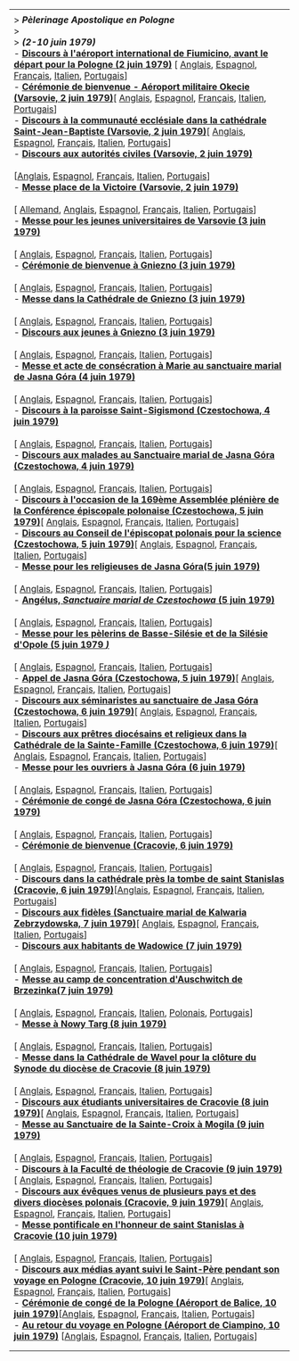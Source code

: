 |     |
| --- |
|  |
| > ***Pèlerinage Apostolique en Pologne***<br>> <br>> ***(2-10 juin 1979)***<br>- [**Discours à l'aéroport international de Fiumicino, avant le départ pour la Pologne (2 juin 1979)**](/content/john-paul-ii/fr/speeches/1979/june/documents/hf_jp-ii_spe_19790602_polonia-partenza-fiumicino.html) [ [Anglais](/content/john-paul-ii/en/speeches/1979/june/documents/hf_jp-ii_spe_19790602_polonia-partenza-fiumicino.html), [Espagnol](/content/john-paul-ii/es/speeches/1979/june/documents/hf_jp-ii_spe_19790602_polonia-partenza-fiumicino.html), [Français](/content/john-paul-ii/fr/speeches/1979/june/documents/hf_jp-ii_spe_19790602_polonia-partenza-fiumicino.html), [Italien](/content/john-paul-ii/it/speeches/1979/june/documents/hf_jp-ii_spe_19790602_polonia-partenza-fiumicino.html), [Portugais](/content/john-paul-ii/pt/speeches/1979/june/documents/hf_jp-ii_spe_19790602_polonia-partenza-fiumicino.html)] <br>- **[Cérémonie de bienvenue - Aéroport militaire Okecie (Varsovie, 2 juin 1979)](/content/john-paul-ii/fr/speeches/1979/june/documents/hf_jp-ii_spe_19790602_polonia-varsavia-okecie-arrival.html)**[ [Anglais](/content/john-paul-ii/en/speeches/1979/june/documents/hf_jp-ii_spe_19790602_polonia-varsavia-okecie-arrival.html), [Espagnol](/content/john-paul-ii/es/speeches/1979/june/documents/hf_jp-ii_spe_19790602_polonia-varsavia-okecie-arrival.html), [Français](/content/john-paul-ii/fr/speeches/1979/june/documents/hf_jp-ii_spe_19790602_polonia-varsavia-okecie-arrival.html), [Italien](/content/john-paul-ii/it/speeches/1979/june/documents/hf_jp-ii_spe_19790602_polonia-varsavia-okecie-arrival.html), [Portugais](/content/john-paul-ii/pt/speeches/1979/june/documents/hf_jp-ii_spe_19790602_polonia-varsavia-okecie-arrival.html)] <br>- **[Discours à la communauté ecclésiale dans la cathédrale Saint-Jean-Baptiste (Varsovie, 2 juin 1979)](/content/john-paul-ii/fr/speeches/1979/june/documents/hf_jp-ii_spe_19790602_polonia-varsavia-cattedrale.html)**[ [Anglais](/content/john-paul-ii/en/speeches/1979/june/documents/hf_jp-ii_spe_19790602_polonia-varsavia-cattedrale.html), [Espagnol](/content/john-paul-ii/es/speeches/1979/june/documents/hf_jp-ii_spe_19790602_polonia-varsavia-cattedrale.html), [Français](/content/john-paul-ii/fr/speeches/1979/june/documents/hf_jp-ii_spe_19790602_polonia-varsavia-cattedrale.html), [Italien](/content/john-paul-ii/it/speeches/1979/june/documents/hf_jp-ii_spe_19790602_polonia-varsavia-cattedrale.html), [Portugais](/content/john-paul-ii/pt/speeches/1979/june/documents/hf_jp-ii_spe_19790602_polonia-varsavia-cattedrale.html)] <br>- **[Discours aux autorités civiles (Varsovie, 2 juin 1979)](/content/john-paul-ii/fr/speeches/1979/june/documents/hf_jp-ii_spe_19790602_polonia-varsavia-autorita-civili.html)**<br>  <br>   [[Anglais](/content/john-paul-ii/en/speeches/1979/june/documents/hf_jp-ii_spe_19790602_polonia-varsavia-autorita-civili.html), [Espagnol](/content/john-paul-ii/es/speeches/1979/june/documents/hf_jp-ii_spe_19790602_polonia-varsavia-autorita-civili.html), [Français](/content/john-paul-ii/fr/speeches/1979/june/documents/hf_jp-ii_spe_19790602_polonia-varsavia-autorita-civili.html), [Italien](/content/john-paul-ii/it/speeches/1979/june/documents/hf_jp-ii_spe_19790602_polonia-varsavia-autorita-civili.html), [Portugais](/content/john-paul-ii/pt/speeches/1979/june/documents/hf_jp-ii_spe_19790602_polonia-varsavia-autorita-civili.html)] <br>- **[Messe place de la Victoire (Varsovie, 2 juin 1979)](/content/john-paul-ii/fr/homilies/1979/documents/hf_jp-ii_hom_19790602_polonia-varsavia.html)**<br>  <br>   [ [Allemand](/content/john-paul-ii/de/homilies/1979/documents/hf_jp-ii_hom_19790602_polonia-varsavia.html), [Anglais](/content/john-paul-ii/en/homilies/1979/documents/hf_jp-ii_hom_19790602_polonia-varsavia.html), [Espagnol](/content/john-paul-ii/es/homilies/1979/documents/hf_jp-ii_hom_19790602_polonia-varsavia.html), [Français](/content/john-paul-ii/fr/homilies/1979/documents/hf_jp-ii_hom_19790602_polonia-varsavia.html), [Italien](/content/john-paul-ii/it/homilies/1979/documents/hf_jp-ii_hom_19790602_polonia-varsavia.html), [Portugais](http://www.vatican.va/holy_father/ohn_paul_ii/homilies/1979/documents/hf_jp-ii_hom_19790602_polonia-varsavia_po.html)] <br>- **[Messe pour les jeunes universitaires de Varsovie (3 juin 1979)](/content/john-paul-ii/fr/homilies/1979/documents/hf_jp-ii_hom_19790603_polonia-varsavia-universitari.html)**<br>  <br>   [ [Anglais](/content/john-paul-ii/en/homilies/1979/documents/hf_jp-ii_hom_19790603_polonia-varsavia-universitari.html), [Espagnol](/content/john-paul-ii/es/homilies/1979/documents/hf_jp-ii_hom_19790603_polonia-varsavia-universitari.html), [Français](/content/john-paul-ii/fr/homilies/1979/documents/hf_jp-ii_hom_19790603_polonia-varsavia-universitari.html), [Italien](/content/john-paul-ii/it/homilies/1979/documents/hf_jp-ii_hom_19790603_polonia-varsavia-universitari.html), [Portugais](/content/john-paul-ii/pt/homilies/1979/documents/hf_jp-ii_hom_19790603_polonia-varsavia-universitari.html)] <br>- **[Cérémonie de bienvenue à Gniezno (3 juin 1979)](/content/john-paul-ii/fr/speeches/1979/june/documents/hf_jp-ii_spe_19790603_polonia-gniezno-arrivo.html)**<br>  <br>   [ [Anglais](/content/john-paul-ii/en/speeches/1979/june/documents/hf_jp-ii_spe_19790603_polonia-gniezno-arrivo.html), [Espagnol](/content/john-paul-ii/es/speeches/1979/june/documents/hf_jp-ii_spe_19790603_polonia-gniezno-arrivo.html), [Français](/content/john-paul-ii/fr/speeches/1979/june/documents/hf_jp-ii_spe_19790603_polonia-gniezno-arrivo.html), [Italien](/content/john-paul-ii/it/speeches/1979/june/documents/hf_jp-ii_spe_19790603_polonia-gniezno-arrivo.html), [Portugais](/content/john-paul-ii/pt/speeches/1979/june/documents/hf_jp-ii_spe_19790603_polonia-gniezno-arrivo.html)] <br>- **[Messe dans la Cathédrale de Gniezno (3 juin 1979)](/content/john-paul-ii/fr/homilies/1979/documents/hf_jp-ii_hom_19790603_polonia-gniezno-cattedrale.html)**<br>  <br>   [ [Anglais](/content/john-paul-ii/en/homilies/1979/documents/hf_jp-ii_hom_19790603_polonia-gniezno-cattedrale.html), [Espagnol](/content/john-paul-ii/es/homilies/1979/documents/hf_jp-ii_hom_19790603_polonia-gniezno-cattedrale.html), [Français](/content/john-paul-ii/fr/homilies/1979/documents/hf_jp-ii_hom_19790603_polonia-gniezno-cattedrale.html), [Italien](/content/john-paul-ii/it/homilies/1979/documents/hf_jp-ii_hom_19790603_polonia-gniezno-cattedrale.html), [Portugais](/content/john-paul-ii/pt/homilies/1979/documents/hf_jp-ii_hom_19790603_polonia-gniezno-cattedrale.html)] <br>- **[Discours aux jeunes à Gniezno (3 juin 1979)](/content/john-paul-ii/fr/speeches/1979/june/documents/hf_jp-ii_spe_19790603_polonia-gniezno-giovani.html)**<br>  <br>   [ [Anglais](/content/john-paul-ii/en/speeches/1979/june/documents/hf_jp-ii_spe_19790603_polonia-gniezno-giovani.html), [Espagnol](/content/john-paul-ii/es/speeches/1979/june/documents/hf_jp-ii_spe_19790603_polonia-gniezno-giovani.html), [Français](/content/john-paul-ii/fr/speeches/1979/june/documents/hf_jp-ii_spe_19790603_polonia-gniezno-giovani.html), [Italien](/content/john-paul-ii/it/speeches/1979/june/documents/hf_jp-ii_spe_19790603_polonia-gniezno-giovani.html), [Portugais](/content/john-paul-ii/pt/speeches/1979/june/documents/hf_jp-ii_spe_19790603_polonia-gniezno-giovani.html)]<br>- **[Messe et acte de consécration à Marie au sanctuaire marial de Jasna Góra (4 juin 1979)](/content/john-paul-ii/fr/homilies/1979/documents/hf_jp-ii_hom_19790604_polonia-jasna-gora.html)**<br>  <br>   [ [Anglais](/content/john-paul-ii/en/homilies/1979/documents/hf_jp-ii_hom_19790604_polonia-jasna-gora.html), [Espagnol](/content/john-paul-ii/es/homilies/1979/documents/hf_jp-ii_hom_19790604_polonia-jasna-gora.html), [Français](/content/john-paul-ii/fr/homilies/1979/documents/hf_jp-ii_hom_19790604_polonia-jasna-gora.html), [Italien](/content/john-paul-ii/it/homilies/1979/documents/hf_jp-ii_hom_19790604_polonia-jasna-gora.html), [Portugais](/content/john-paul-ii/pt/homilies/1979/documents/hf_jp-ii_hom_19790604_polonia-jasna-gora.html)]<br>- **[Discours à la paroisse Saint-Sigismond (Czestochowa, 4 juin 1979)](/content/john-paul-ii/fr/speeches/1979/june/documents/hf_jp-ii_spe_19790604_polonia-jasna-gora-san-sigismondo.html)**<br>  <br>   [ [Anglais](/content/john-paul-ii/en/speeches/1979/june/documents/hf_jp-ii_spe_19790604_polonia-jasna-gora-san-sigismondo.html), [Espagnol](/content/john-paul-ii/es/speeches/1979/june/documents/hf_jp-ii_spe_19790604_polonia-jasna-gora-san-sigismondo.html), [Français](/content/john-paul-ii/fr/speeches/1979/june/documents/hf_jp-ii_spe_19790604_polonia-jasna-gora-san-sigismondo.html), [Italien](/content/john-paul-ii/it/speeches/1979/june/documents/hf_jp-ii_spe_19790604_polonia-jasna-gora-san-sigismondo.html), [Portugais](/content/john-paul-ii/pt/speeches/1979/june/documents/hf_jp-ii_spe_19790604_polonia-jasna-gora-san-sigismondo.html)] <br>- **[Discours aux malades au Sanctuaire marial de Jasna Góra (Czestochowa, 4 juin 1979)](/content/john-paul-ii/fr/speeches/1979/june/documents/hf_jp-ii_spe_19790604_polonia-jasna-gora-ammalati.html)**<br>  <br>   [ [Anglais](/content/john-paul-ii/en/speeches/1979/june/documents/hf_jp-ii_spe_19790604_polonia-jasna-gora-ammalati.html), [Espagnol](/content/john-paul-ii/es/speeches/1979/june/documents/hf_jp-ii_spe_19790604_polonia-jasna-gora-ammalati.html), [Français](/content/john-paul-ii/fr/speeches/1979/june/documents/hf_jp-ii_spe_19790604_polonia-jasna-gora-ammalati.html), [Italien](/content/john-paul-ii/it/speeches/1979/june/documents/hf_jp-ii_spe_19790604_polonia-jasna-gora-ammalati.html), [Portugais](/content/john-paul-ii/pt/speeches/1979/june/documents/hf_jp-ii_spe_19790604_polonia-jasna-gora-ammalati.html)] <br>- **[Discours à l'occasion de la 169ème Assemblée plénière de la Conférence épiscopale polonaise (Czestochowa, 5 juin 1979)](/content/john-paul-ii/fr/speeches/1979/june/documents/hf_jp-ii_spe_19790605_polonia-jasna-gora-episcopato.html)**[ [Anglais](/content/john-paul-ii/en/speeches/1979/june/documents/hf_jp-ii_spe_19790605_polonia-jasna-gora-episcopato.html), [Espagnol](/content/john-paul-ii/es/speeches/1979/june/documents/hf_jp-ii_spe_19790605_polonia-jasna-gora-episcopato.html), [Français](/content/john-paul-ii/fr/speeches/1979/june/documents/hf_jp-ii_spe_19790605_polonia-jasna-gora-episcopato.html), [Italien](/content/john-paul-ii/it/speeches/1979/june/documents/hf_jp-ii_spe_19790605_polonia-jasna-gora-episcopato.html), [Portugais](/content/john-paul-ii/pt/speeches/1979/june/documents/hf_jp-ii_spe_19790605_polonia-jasna-gora-episcopato.html)] <br>- **[Discours au Conseil de l'épiscopat polonais pour la science (Czestochowa, 5 juin 1979)](/content/john-paul-ii/fr/travels/sub_index1979/documents/hf_jp-ii_spe_19790605_polonia-jasna-gora-consiglio-episcopato.html)**[ [Anglais](/content/john-paul-ii/en/speeches/1979/june/documents/hf_jp-ii_spe_19790605_polonia-jasna-gora-consiglio-episcopato.html), [Espagnol](/content/john-paul-ii/es/speeches/1979/june/documents/hf_jp-ii_spe_19790605_polonia-jasna-gora-consiglio-episcopato.html), [Français](/content/john-paul-ii/fr/travels/sub_index1979/documents/hf_jp-ii_spe_19790605_polonia-jasna-gora-consiglio-episcopato.html), [Italien](/content/john-paul-ii/it/speeches/1979/june/documents/hf_jp-ii_spe_19790605_polonia-jasna-gora-consiglio-episcopato.html), [Portugais](/content/john-paul-ii/pt/speeches/1979/june/documents/hf_jp-ii_spe_19790605_polonia-jasna-gora-consiglio-episcopato.html)] <br>- **[Messe pour les religieuses de Jasna Góra(5 juin 1979)](/content/john-paul-ii/fr/travels/sub_index1979/documents/hf_jp-ii_hom_19790605_polonia-jasna-gora-religiose.html)**<br>  <br>   [ [Anglais](/content/john-paul-ii/en/homilies/1979/documents/hf_jp-ii_hom_19790605_polonia-jasna-gora-religiose.html), [Espagnol](/content/john-paul-ii/es/homilies/1979/documents/hf_jp-ii_hom_19790605_polonia-jasna-gora-religiose.html), [Français](/content/john-paul-ii/fr/travels/sub_index1979/documents/hf_jp-ii_hom_19790605_polonia-jasna-gora-religiose.html), [Italien](/content/john-paul-ii/it/homilies/1979/documents/hf_jp-ii_hom_19790605_polonia-jasna-gora-religiose.html), [Portugais](/content/john-paul-ii/pt/homilies/1979/documents/hf_jp-ii_hom_19790605_polonia-jasna-gora-religiose.html)]<br>- **[Angélus, *Sanctuaire marial de Czestochowa* (5 juin 1979)](/content/john-paul-ii/fr/angelus/1979/documents/hf_jp-ii_ang_19790605_polonia-czestochowa.html)**<br>  <br>   [ [Anglais](/content/john-paul-ii/en/angelus/1979/documents/hf_jp-ii_ang_19790605_polonia-czestochowa.html), [Espagnol](/content/john-paul-ii/es/angelus/1979/documents/hf_jp-ii_ang_19790605_polonia-czestochowa.html), [Français](/content/john-paul-ii/fr/angelus/1979/documents/hf_jp-ii_ang_19790605_polonia-czestochowa.html), [Italien](/content/john-paul-ii/it/angelus/1979/documents/hf_jp-ii_ang_19790605_polonia-czestochowa.html), [Portugais](/content/john-paul-ii/pt/angelus/1979/documents/hf_jp-ii_ang_19790605_polonia-czestochowa.html)]<br>- **[Messe pour les pèlerins de Basse-Silésie et de la Silésie d'Opole (5 juin 1979 *)*](/content/john-paul-ii/fr/homilies/1979/documents/hf_jp-ii_hom_19790605_polonia-jasna-gora-slesia.html)**<br>  <br>   [ [Anglais](/content/john-paul-ii/en/homilies/1979/documents/hf_jp-ii_hom_19790605_polonia-jasna-gora-slesia.html), [Espagnol](/content/john-paul-ii/es/homilies/1979/documents/hf_jp-ii_hom_19790605_polonia-jasna-gora-slesia.html), [Français](/content/john-paul-ii/fr/homilies/1979/documents/hf_jp-ii_hom_19790605_polonia-jasna-gora-slesia.html), [Italien](/content/john-paul-ii/it/homilies/1979/documents/hf_jp-ii_hom_19790605_polonia-jasna-gora-slesia.html), [Portugais](/content/john-paul-ii/pt/homilies/1979/documents/hf_jp-ii_hom_19790605_polonia-jasna-gora-slesia.html)]<br>- **[Appel de Jasna Góra (Czestochowa, 5 juin 1979)](/content/john-paul-ii/fr/speeches/1979/june/documents/hf_jp-ii_spe_19790605_polonia-jasna-gora-appello.html)**[ [Anglais](/content/john-paul-ii/en/speeches/1979/june/documents/hf_jp-ii_spe_19790605_polonia-jasna-gora-appello.html), [Espagnol](/content/john-paul-ii/es/speeches/1979/june/documents/hf_jp-ii_spe_19790605_polonia-jasna-gora-appello.html), [Français](/content/john-paul-ii/fr/speeches/1979/june/documents/hf_jp-ii_spe_19790605_polonia-jasna-gora-appello.html), [Italien](/content/john-paul-ii/it/speeches/1979/june/documents/hf_jp-ii_spe_19790605_polonia-jasna-gora-appello.html), [Portugais](/content/john-paul-ii/pt/speeches/1979/june/documents/hf_jp-ii_spe_19790605_polonia-jasna-gora-appello.html)] <br>- **[Discours aux séminaristes au sanctuaire de Jasa Góra (Czestochowa, 6 juin 1979)](/content/john-paul-ii/fr/speeches/1979/june/documents/hf_jp-ii_spe_19790606_polonia-jasna-gora-seminaristi.html)**[ [Anglais](/content/john-paul-ii/en/speeches/1979/june/documents/hf_jp-ii_spe_19790606_polonia-jasna-gora-seminaristi.html), [Espagnol](/content/john-paul-ii/es/speeches/1979/june/documents/hf_jp-ii_spe_19790606_polonia-jasna-gora-seminaristi.html), [Français](/content/john-paul-ii/fr/speeches/1979/june/documents/hf_jp-ii_spe_19790606_polonia-jasna-gora-seminaristi.html), [Italien](/content/john-paul-ii/it/speeches/1979/june/documents/hf_jp-ii_spe_19790606_polonia-jasna-gora-seminaristi.html), [Portugais](/content/john-paul-ii/pt/speeches/1979/june/documents/hf_jp-ii_spe_19790606_polonia-jasna-gora-seminaristi.html)] <br>- **[Discours aux prêtres diocésains et religieux dans la Cathédrale de la Sainte-Famille (Czestochowa, 6 juin 1979)](/content/john-paul-ii/fr/speeches/1979/june/documents/hf_jp-ii_spe_19790606_polonia-jasna-gora-sacerdoti.html)**[ [Anglais](/content/john-paul-ii/en/speeches/1979/june/documents/hf_jp-ii_spe_19790606_polonia-jasna-gora-sacerdoti.html), [Espagnol](/content/john-paul-ii/es/speeches/1979/june/documents/hf_jp-ii_spe_19790606_polonia-jasna-gora-sacerdoti.html), [Français](/content/john-paul-ii/fr/speeches/1979/june/documents/hf_jp-ii_spe_19790606_polonia-jasna-gora-sacerdoti.html), [Italien](/content/john-paul-ii/it/speeches/1979/june/documents/hf_jp-ii_spe_19790606_polonia-jasna-gora-sacerdoti.html), [Portugais](/content/john-paul-ii/pt/speeches/1979/june/documents/hf_jp-ii_spe_19790606_polonia-jasna-gora-sacerdoti.html)] <br>- **[Messe pour les ouvriers à Jasna Góra (6 juin 1979)](/content/john-paul-ii/fr/homilies/1979/documents/hf_jp-ii_hom_19790606_polonia-jasna-gora-operai.html)**<br>  <br>   [ [Anglais](/content/john-paul-ii/en/homilies/1979/documents/hf_jp-ii_hom_19790606_polonia-jasna-gora-operai.html), [Espagnol](/content/john-paul-ii/es/homilies/1979/documents/hf_jp-ii_hom_19790606_polonia-jasna-gora-operai.html), [Français](/content/john-paul-ii/fr/homilies/1979/documents/hf_jp-ii_hom_19790606_polonia-jasna-gora-operai.html), [Italien](/content/john-paul-ii/it/homilies/1979/documents/hf_jp-ii_hom_19790606_polonia-jasna-gora-operai.html), [Portugais](/content/john-paul-ii/pt/homilies/1979/documents/hf_jp-ii_hom_19790606_polonia-jasna-gora-operai.html)] <br>- **[Cérémonie de congé de Jasna Góra (Czestochowa, 6 juin 1979)](/content/john-paul-ii/fr/speeches/1979/june/documents/hf_jp-ii_spe_19790606_polonia-jasna-gora-congedo.html)**<br>  <br>   [ [Anglais](/content/john-paul-ii/en/speeches/1979/june/documents/hf_jp-ii_spe_19790606_polonia-jasna-gora-congedo.html), [Espagnol](/content/john-paul-ii/es/speeches/1979/june/documents/hf_jp-ii_spe_19790606_polonia-jasna-gora-congedo.html), [Français](/content/john-paul-ii/fr/speeches/1979/june/documents/hf_jp-ii_spe_19790606_polonia-jasna-gora-congedo.html), [Italien](/content/john-paul-ii/it/speeches/1979/june/documents/hf_jp-ii_spe_19790606_polonia-jasna-gora-congedo.html), [Portugais](/content/john-paul-ii/pt/speeches/1979/june/documents/hf_jp-ii_spe_19790606_polonia-jasna-gora-congedo.html)] <br>- **[Cérémonie de bienvenue (Cracovie, 6 juin 1979)](/content/john-paul-ii/fr/speeches/1979/june/documents/hf_jp-ii_spe_19790606_polonia-cracovia-arrivo.html)**<br>  <br>   [ [Anglais](/content/john-paul-ii/en/speeches/1979/june/documents/hf_jp-ii_spe_19790606_polonia-cracovia-arrivo.html), [Espagnol](/content/john-paul-ii/es/speeches/1979/june/documents/hf_jp-ii_spe_19790606_polonia-cracovia-arrivo.html), [Français](/content/john-paul-ii/fr/speeches/1979/june/documents/hf_jp-ii_spe_19790606_polonia-cracovia-arrivo.html), [Italien](/content/john-paul-ii/it/speeches/1979/june/documents/hf_jp-ii_spe_19790606_polonia-cracovia-arrivo.html), [Portugais](/content/john-paul-ii/pt/speeches/1979/june/documents/hf_jp-ii_spe_19790606_polonia-cracovia-arrivo.html)] <br>- **[Discours dans la cathédrale près la tombe de saint Stanislas (Cracovie, 6 juin 1979)](/content/john-paul-ii/fr/speeches/1979/june/documents/hf_jp-ii_spe_19790606_polonia-cracovia-cattedrale.html)**[[Anglais](/content/john-paul-ii/en/speeches/1979/june/documents/hf_jp-ii_spe_19790606_polonia-cracovia-cattedrale.html), [Espagnol](/content/john-paul-ii/es/speeches/1979/june/documents/hf_jp-ii_spe_19790606_polonia-cracovia-cattedrale.html), [Français](/content/john-paul-ii/fr/speeches/1979/june/documents/hf_jp-ii_spe_19790606_polonia-cracovia-cattedrale.html), [Italien](/content/john-paul-ii/it/speeches/1979/june/documents/hf_jp-ii_spe_19790606_polonia-cracovia-cattedrale.html), [Portugais](/content/john-paul-ii/pt/speeches/1979/june/documents/hf_jp-ii_spe_19790606_polonia-cracovia-cattedrale.html)] <br>- **[Discours aux fidèles (Sanctuaire marial de Kalwaria Zebrzydowska, 7 juin 1979)](/content/john-paul-ii/fr/travels/sub_index1979/documents/hf_jp-ii_spe_19790607_polonia-kalwaria-zebrzydowska.html)**[ [Anglais](/content/john-paul-ii/en/speeches/1979/june/documents/hf_jp-ii_spe_19790607_polonia-kalwaria-zebrzydowska.html), [Espagnol](/content/john-paul-ii/es/speeches/1979/june/documents/hf_jp-ii_spe_19790607_polonia-kalwaria-zebrzydowska.html), [Français](/content/john-paul-ii/fr/travels/sub_index1979/documents/hf_jp-ii_spe_19790607_polonia-kalwaria-zebrzydowska.html), [Italien](/content/john-paul-ii/it/speeches/1979/june/documents/hf_jp-ii_spe_19790607_polonia-kalwaria-zebrzydowska.html), [Portugais](/content/john-paul-ii/pt/speeches/1979/june/documents/hf_jp-ii_spe_19790607_polonia-kalwaria-zebrzydowska.html)] <br>- **[Discours aux habitants de Wadowice (7 juin 1979)](/content/john-paul-ii/fr/speeches/1979/june/documents/hf_jp-ii_spe_19790607_polonia-wadowice.html)**<br>  <br>   [ [Anglais](/content/john-paul-ii/en/speeches/1979/june/documents/hf_jp-ii_spe_19790607_polonia-wadowice.html), [Espagnol](/content/john-paul-ii/es/speeches/1979/june/documents/hf_jp-ii_spe_19790607_polonia-wadowice.html), [Français](/content/john-paul-ii/fr/speeches/1979/june/documents/hf_jp-ii_spe_19790607_polonia-wadowice.html), [Italien](/content/john-paul-ii/it/speeches/1979/june/documents/hf_jp-ii_spe_19790607_polonia-wadowice.html), [Portugais](/content/john-paul-ii/pt/speeches/1979/june/documents/hf_jp-ii_spe_19790607_polonia-wadowice.html)] <br>- **[Messe au camp de concentration d'Auschwitch de Brzezinka(7 juin 1979)](/content/john-paul-ii/fr/homilies/1979/documents/hf_jp-ii_hom_19790607_polonia-brzezinka.html)**<br>  <br>   [ [Anglais](/content/john-paul-ii/en/homilies/1979/documents/hf_jp-ii_hom_19790607_polonia-brzezinka.html), [Espagnol](/content/john-paul-ii/es/homilies/1979/documents/hf_jp-ii_hom_19790607_polonia-brzezinka.html), [Français](/content/john-paul-ii/fr/homilies/1979/documents/hf_jp-ii_hom_19790607_polonia-brzezinka.html), [Italien](/content/john-paul-ii/it/homilies/1979/documents/hf_jp-ii_hom_19790607_polonia-brzezinka.html), [Polonais](http://w2.vatican.va/content/john-paul-ii/pl/homilies/1979/documents/hf_jp-ii_hom_19790607_polonia-brzezinka.html), [Portugais](/content/john-paul-ii/pt/homilies/1979/documents/hf_jp-ii_hom_19790607_polonia-brzezinka.html)] <br>- **[Messe à Nowy Targ (8 juin 1979)](/content/john-paul-ii/fr/homilies/1979/documents/hf_jp-ii_hom_19790608_polonia-nowy-targ.html)**<br>  <br>   [ [Anglais](/content/john-paul-ii/en/homilies/1979/documents/hf_jp-ii_hom_19790608_polonia-nowy-targ.html), [Espagnol](/content/john-paul-ii/es/homilies/1979/documents/hf_jp-ii_hom_19790608_polonia-nowy-targ.html), [Français](/content/john-paul-ii/fr/homilies/1979/documents/hf_jp-ii_hom_19790608_polonia-nowy-targ.html), [Italien](/content/john-paul-ii/it/homilies/1979/documents/hf_jp-ii_hom_19790608_polonia-nowy-targ.html), [Portugais](/content/john-paul-ii/pt/homilies/1979/documents/hf_jp-ii_hom_19790608_polonia-nowy-targ.html)] <br>- **[Messe dans la Cathédrale de Wavel pour la clôture du Synode du diocèse de Cracovie (8 juin 1979)](/content/john-paul-ii/fr/homilies/1979/documents/hf_jp-ii_hom_19790608_polonia-cracovia-wavel-sinodo.html)**<br>  <br>   [ [Anglais](/content/john-paul-ii/en/homilies/1979/documents/hf_jp-ii_hom_19790608_polonia-cracovia-wavel-sinodo.html), [Espagnol](/content/john-paul-ii/es/homilies/1979/documents/hf_jp-ii_hom_19790608_polonia-cracovia-wavel-sinodo.html), [Français](/content/john-paul-ii/fr/homilies/1979/documents/hf_jp-ii_hom_19790608_polonia-cracovia-wavel-sinodo.html), [Italien](/content/john-paul-ii/it/homilies/1979/documents/hf_jp-ii_hom_19790608_polonia-cracovia-wavel-sinodo.html), [Portugais](/content/john-paul-ii/pt/homilies/1979/documents/hf_jp-ii_hom_19790608_polonia-cracovia-wavel-sinodo.html)]<br>- **[Discours aux étudiants universitaires de Cracovie (8 juin 1979)](/content/john-paul-ii/fr/speeches/1979/june/documents/hf_jp-ii_spe_19790608_polonia-cracovia-universitari.html)**[ [Anglais](/content/john-paul-ii/en/speeches/1979/june/documents/hf_jp-ii_spe_19790608_polonia-cracovia-universitari.html), [Espagnol](/content/john-paul-ii/es/speeches/1979/june/documents/hf_jp-ii_spe_19790608_polonia-cracovia-universitari.html), [Français](/content/john-paul-ii/fr/speeches/1979/june/documents/hf_jp-ii_spe_19790608_polonia-cracovia-universitari.html), [Italien](/content/john-paul-ii/it/speeches/1979/june/documents/hf_jp-ii_spe_19790608_polonia-cracovia-universitari.html), [Portugais](/content/john-paul-ii/pt/speeches/1979/june/documents/hf_jp-ii_spe_19790608_polonia-cracovia-universitari.html)]<br>- [**Messe au Sanctuaire de la Sainte-Croix à Mogila (9 juin 1979)**](/content/john-paul-ii/fr/homilies/1979/documents/hf_jp-ii_hom_19790609_polonia-mogila-nowa-huta.html)<br>  <br>   [ [Anglais](/content/john-paul-ii/en/homilies/1979/documents/hf_jp-ii_hom_19790609_polonia-mogila-nowa-huta.html), [Espagnol](/content/john-paul-ii/es/homilies/1979/documents/hf_jp-ii_hom_19790609_polonia-mogila-nowa-huta.html), [Français](/content/john-paul-ii/fr/homilies/1979/documents/hf_jp-ii_hom_19790609_polonia-mogila-nowa-huta.html), [Italien](/content/john-paul-ii/it/homilies/1979/documents/hf_jp-ii_hom_19790609_polonia-mogila-nowa-huta.html), [Portugais](/content/john-paul-ii/pt/homilies/1979/documents/hf_jp-ii_hom_19790609_polonia-mogila-nowa-huta.html)] <br>- **[Discours à la Faculté de théologie de Cracovie (9 juin 1979)](/content/john-paul-ii/fr/speeches/1979/june/documents/hf_jp-ii_spe_19790608_polonia-cracovia-teologia.html)**[ [Anglais](/content/john-paul-ii/en/speeches/1979/june/documents/hf_jp-ii_spe_19790608_polonia-cracovia-teologia.html), [Espagnol](/content/john-paul-ii/es/speeches/1979/june/documents/hf_jp-ii_spe_19790608_polonia-cracovia-teologia.html), [Français](/content/john-paul-ii/fr/speeches/1979/june/documents/hf_jp-ii_spe_19790608_polonia-cracovia-teologia.html), [Italien](/content/john-paul-ii/it/speeches/1979/june/documents/hf_jp-ii_spe_19790608_polonia-cracovia-teologia.html), [Portugais](/content/john-paul-ii/pt/speeches/1979/june/documents/hf_jp-ii_spe_19790608_polonia-cracovia-teologia.html)] <br>- **[Discours aux évêques venus de plusieurs pays et des divers diocèses polonais (Cracovie, 9 juin 1979)](/content/john-paul-ii/fr/speeches/1979/june/documents/hf_jp-ii_spe_19790609_polonia-cracovia-ospiti.html)**[ [Anglais](/content/john-paul-ii/en/speeches/1979/june/documents/hf_jp-ii_spe_19790609_polonia-cracovia-ospiti.html), [Espagnol](/content/john-paul-ii/es/speeches/1979/june/documents/hf_jp-ii_spe_19790609_polonia-cracovia-ospiti.html), [Français](/content/john-paul-ii/fr/speeches/1979/june/documents/hf_jp-ii_spe_19790609_polonia-cracovia-ospiti.html), [Italien](/content/john-paul-ii/it/speeches/1979/june/documents/hf_jp-ii_spe_19790609_polonia-cracovia-ospiti.html), [Portugais](/content/john-paul-ii/pt/speeches/1979/june/documents/hf_jp-ii_spe_19790609_polonia-cracovia-ospiti.html)] <br>- **[Messe pontificale en l'honneur de saint Stanislas à Cracovie (10 juin 1979)](/content/john-paul-ii/fr/homilies/1979/documents/hf_jp-ii_hom_19790610_polonia-cracovia-blonia-k.html)**<br>  <br>   [ [Anglais](/content/john-paul-ii/en/homilies/1979/documents/hf_jp-ii_hom_19790610_polonia-cracovia-blonia-k.html), [Espagnol](/content/john-paul-ii/es/homilies/1979/documents/hf_jp-ii_hom_19790610_polonia-cracovia-blonia-k.html), [Français](/content/john-paul-ii/fr/homilies/1979/documents/hf_jp-ii_hom_19790610_polonia-cracovia-blonia-k.html), [Italien](/content/john-paul-ii/it/homilies/1979/documents/hf_jp-ii_hom_19790610_polonia-cracovia-blonia-k.html), [Portugais](/content/john-paul-ii/pt/homilies/1979/documents/hf_jp-ii_hom_19790610_polonia-cracovia-blonia-k.html)] <br>- **[Discours aux médias ayant suivi le Saint-Père pendant son voyage en Pologne (Cracovie, 10 juin 1979)](/content/john-paul-ii/fr/speeches/1979/june/documents/hf_jp-ii_spe_19790610_polonia-cracovia-mass-media.html)**[ [Anglais](/content/john-paul-ii/en/speeches/1979/june/documents/hf_jp-ii_spe_19790610_polonia-cracovia-mass-media.html), [Espagnol](/content/john-paul-ii/es/speeches/1979/june/documents/hf_jp-ii_spe_19790610_polonia-cracovia-mass-media.html), [Français](/content/john-paul-ii/fr/speeches/1979/june/documents/hf_jp-ii_spe_19790610_polonia-cracovia-mass-media.html), [Italien](/content/john-paul-ii/it/speeches/1979/june/documents/hf_jp-ii_spe_19790610_polonia-cracovia-mass-media.html), [Portugais](/content/john-paul-ii/pt/speeches/1979/june/documents/hf_jp-ii_spe_19790610_polonia-cracovia-mass-media.html)] <br>- **[Cérémonie de congé de la Pologne (Aéroport de Balice, 10 juin 1979)](/content/john-paul-ii/fr/homilies/1979/documents/hf_jp-ii_hom_19790610_polonia-cracovia-blonia-k.html)**[[Anglais](/content/john-paul-ii/en/speeches/1979/june/documents/hf_jp-ii_spe_19790610_polonia-balice-congedo.html), [Espagnol](/content/john-paul-ii/es/speeches/1979/june/documents/hf_jp-ii_spe_19790610_polonia-balice-congedo.html), [Français](/content/john-paul-ii/fr/homilies/1979/documents/hf_jp-ii_hom_19790610_polonia-cracovia-blonia-k.html), [Italien](/content/john-paul-ii/it/speeches/1979/june/documents/hf_jp-ii_spe_19790610_polonia-balice-congedo.html), [Portugais](/content/john-paul-ii/pt/speeches/1979/june/documents/hf_jp-ii_spe_19790610_polonia-balice-congedo.html)] <br>- **[Au retour du voyage en Pologne (Aéroport de Ciampino, 10 juin 1979)](/content/john-paul-ii/fr/speeches/1979/june/documents/hf_jp-ii_spe_19790610_polonia-rientro-ciampino.html)** [[Anglais](/content/john-paul-ii/en/speeches/1979/june/documents/hf_jp-ii_spe_19790610_polonia-rientro-ciampino.html), [Espagnol](/content/john-paul-ii/es/speeches/1979/june/documents/hf_jp-ii_spe_19790610_polonia-rientro-ciampino.html), [Français](/content/john-paul-ii/fr/speeches/1979/june/documents/hf_jp-ii_spe_19790610_polonia-rientro-ciampino.html), [Italien](/content/john-paul-ii/it/speeches/1979/june/documents/hf_jp-ii_spe_19790610_polonia-rientro-ciampino.html), [Portugais](/content/john-paul-ii/pt/speeches/1979/june/documents/hf_jp-ii_spe_19790610_polonia-rientro-ciampino.html)] |
|  |
|  |